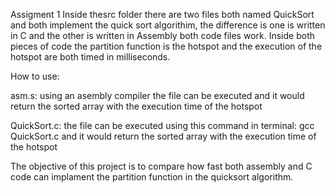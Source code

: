Assigment 1
Inside thesrc folder there are two files both named QuickSort and both implement the quick sort algorithim, the difference is one is written in C and the other is written in Assembly both code files work. Inside both pieces of code the partition function is the hotspot and the execution of the hotspot are both timed in milliseconds.

How to use:

asm.s: using an asembly compiler the file can be executed and it would return the sorted array with the execution time of the hotspot

QuickSort.c: the file can be executed using this command in terminal: gcc QuickSort.c and it would return the sorted array with the execution time of the hotspot

The objective of this project is to compare how fast both assembly and C code can implament the partition function in the quicksort algorithm.